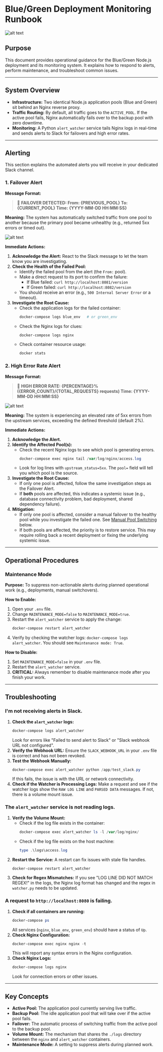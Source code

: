 # Blue/Green Deployment Monitoring Runbook
![alt text](image-2.png)

## Purpose

This document provides operational guidance for the Blue/Green Node.js deployment and its monitoring system. It explains how to respond to alerts, perform maintenance, and troubleshoot common issues.

---

## System Overview

*   **Infrastructure:** Two identical Node.js application pools (Blue and Green) sit behind an Nginx reverse proxy.
*   **Traffic Routing:** By default, all traffic goes to the `ACTIVE_POOL`. If the active pool fails, Nginx automatically fails over to the backup pool with zero downtime.
*   **Monitoring:** A Python `alert_watcher` service tails Nginx logs in real-time and sends alerts to Slack for failovers and high error rates.

---

## Alerting

This section explains the automated alerts you will receive in your dedicated Slack channel.

### 1. Failover Alert

**Message Format:**
> 🚨 **FAILOVER DETECTED: From: {PREVIOUS_POOL} To: {CURRENT_POOL} Time: {YYYY-MM-DD HH:MM:SS}**

**Meaning:** The system has automatically switched traffic from one pool to another because the primary pool became unhealthy (e.g., returned 5xx errors or timed out).

![alt text](image.png)

**Immediate Actions:**

1.  **Acknowledge the Alert:** React to the Slack message to let the team know you are investigating.
2.  **Check the Health of the Failed Pool:**
    *   Identify the failed pool from the alert (the `From:` pool).
    *   Make a direct request to its port to confirm the failure:
        *   If Blue failed: `curl http://localhost:8081/version`
        *   If Green failed: `curl http://localhost:8082/version`
    *   You should receive an error (e.g., `500 Internal Server Error` or a timeout).
3.  **Investigate the Root Cause:**
    *   Check the application logs for the failed container:
        ```powershell
        docker-compose logs blue_env   # or green_env
        ```
    *   Check the Nginx logs for clues:
        ```powershell
        docker-compose logs nginx
        ```
    *   Check container resource usage:
        ```powershell
        docker stats
        ```

### 2. High Error Rate Alert

**Message Format:**
> 🚨 **HIGH ERROR RATE: {PERCENTAGE}% ({ERROR_COUNT}/{TOTAL_REQUESTS} requests) Time: {YYYY-MM-DD HH:MM:SS}**

![alt text](image-1.png)

**Meaning:** The system is experiencing an elevated rate of 5xx errors from the upstream services, exceeding the defined threshold (default 2%).

**Immediate Actions:**

1.  **Acknowledge the Alert.**
2.  **Identify the Affected Pool(s):**
    *   Check the recent Nginx logs to see which pool is generating errors.
        ```powershell
        docker-compose exec nginx tail /var/log/nginx/access.log
        ```
    *   Look for log lines with `upstream_status=5xx`. The `pool=` field will tell you which pool is the source.
3.  **Investigate the Root Cause:**
    *   If only one pool is affected, follow the same investigation steps as the Failover Alert.
    *   If **both** pools are affected, this indicates a systemic issue (e.g., database connectivity problem, bad deployment, shared dependency failure).
4.  **Mitigation:**
    *   If only one pool is affected, consider a manual failover to the healthy pool while you investigate the failed one. See [Manual Pool Switching](#manual-pool-switching) below.
    *   If both pools are affected, the priority is to restore service. This may require rolling back a recent deployment or fixing the underlying systemic issue.

---

## Operational Procedures

### Maintenance Mode

**Purpose:** To suppress non-actionable alerts during planned operational work (e.g., deployments, manual switchovers).

**How to Enable:**

1.  Open your `.env` file.
2.  Change `MAINTENANCE_MODE=false` to `MAINTENANCE_MODE=true`.
3.  Restart the `alert_watcher` service to apply the change:
    ```powershell
    docker-compose restart alert_watcher
    ```
4.  Verify by checking the watcher logs: `docker-compose logs alert_watcher`. You should see `Maintenance mode: True`.

**How to Disable:**
1.  Set `MAINTENANCE_MODE=false` in your `.env` file.
2.  Restart the `alert_watcher` service.
3.  **CRITICAL:** Always remember to disable maintenance mode after you finish your work.

---

## Troubleshooting

### I'm not receiving alerts in Slack.

1.  **Check the `alert_watcher` logs:**
    ```powershell
    docker-compose logs alert_watcher
    ```
    Look for errors like "Failed to send alert to Slack" or "Slack webhook URL not configured".
2.  **Verify the Webhook URL:** Ensure the `SLACK_WEBHOOK_URL` in your `.env` file is correct and has not been revoked.
3.  **Test the Webhook Manually:**
    ```powershell
    docker-compose exec alert_watcher python /app/test_slack.py
    ```
    If this fails, the issue is with the URL or network connectivity.
4.  **Check if the Watcher is Processing Logs:** Make a request and see if the watcher logs show the `RAW LOG LINE` and `PARSED DATA` messages. If not, there is a volume mount issue.

### The `alert_watcher` service is not reading logs.

1.  **Verify the Volume Mount:**
    *   Check if the log file exists in the container:
        ```powershell
        docker-compose exec alert_watcher ls -l /var/log/nginx/
        ```
    *   Check if the log file exists on the host machine:
        ```powershell
        type .\logs\access.log
        ```
2.  **Restart the Service:** A restart can fix issues with stale file handles.
    ```powershell
    docker-compose restart alert_watcher
    ```
3.  **Check for Regex Mismatches:** If you see "LOG LINE DID NOT MATCH REGEX!" in the logs, the Nginx log format has changed and the regex in `watcher.py` needs to be updated.

### A request to `http://localhost:8080` is failing.

1.  **Check if all containers are running:**
    ```powershell
    docker-compose ps
    ```
    All services (`nginx`, `blue_env`, `green_env`) should have a status of `Up`.
2.  **Check Nginx Configuration:**
    ```powershell
    docker-compose exec nginx nginx -t
    ```
    This will report any syntax errors in the Nginx configuration.
3.  **Check Nginx Logs:**
    ```powershell
    docker-compose logs nginx
    ```
    Look for connection errors or other issues.

---

## Key Concepts

*   **Active Pool:** The application pool currently serving live traffic.
*   **Backup Pool:** The idle application pool that will take over if the active pool fails.
*   **Failover:** The automatic process of switching traffic from the active pool to the backup pool.
*   **Volume Mount:** The mechanism that shares the `./logs` directory between the `nginx` and `alert_watcher` containers.
*   **Maintenance Mode:** A setting to suppress alerts during planned work.